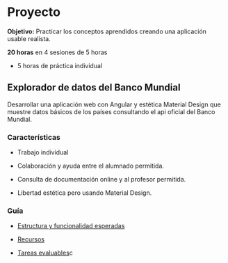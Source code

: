 # Proyecto

**Objetivo:** Practicar los conceptos aprendidos creando una aplicación usable realista.

**20 horas** en 4 sesiones de 5 horas

- 5 horas de práctica individual

## Explorador de datos del Banco Mundial

Desarrollar una aplicación web con Angular y estética Material Design que muestre datos básicos de los países consultando el api oficial del Banco Mundial.


### Características

- Trabajo individual

- Colaboración y ayuda entre el alumnado permitida.

- Consulta de documentación online y al profesor permitida.

- Libertad estética pero usando Material Design.

### Guía

- [Estructura y funcionalidad esperadas](./estructura.md)

- [Recursos](./recursos.md)

- [Tareas evaluables](./tareas.md)c

